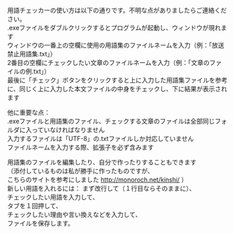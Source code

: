 用語チェッカーの使い方は以下の通りです。不明な点がありましたらご連絡ください。  
.exeファイルをダブルクリックするとプログラムが起動し、ウィンドウが現れます  
ウィンドウの一番上の空欄に使用の用語集のファイルネームを入力（例：「放送禁止用語集.txt」）  
2番目の空欄にチェックしたい文章のファイルネームを入力（例：「文章のファイルの例.txt」）  
最後に「チェック」ボタンをクリックすると上に入力した用語集ファイルを参考に、同じく上に入力した本文ファイルの中身をチェックし、下に結果が表示されます    

他に重要な点：  
.exeファイルと用語集のファイル、チェックする文章のファイルは全部同じフォルダに入っていなければなりません  
入力するファイルは「UTF-8」の.txtファイルしか対応していません  
ファイルネームを入力する際、拡張子を必ず含みます  

用語集のファイルを編集したり、自分で作ったりすることもできます  
（添付しているものは私が勝手に作ったものですが、  
こちらのサイトを参考にしました http://monoroch.net/kinshi/ ）   
新しい用語を入れるには：
まず改行して（１行目ならそのままに）、  
チェックしたい用語を入力して、  
タブを１回押して、  
チェックしたい理由や言い換えなどを入力して、  
ファイルを保存します。
